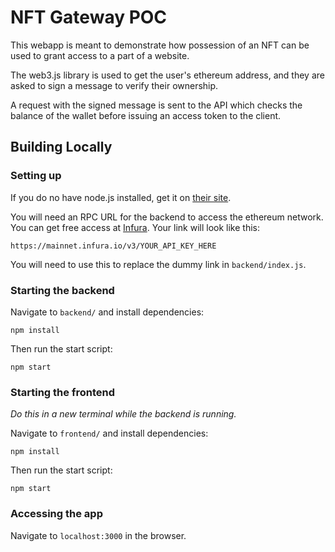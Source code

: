 # NFT Gateway POC

This webapp is meant to demonstrate how possession of an NFT can be used to grant access to a part of a website.

The web3.js library is used to get the user's ethereum address, and they are asked to sign a message to verify their ownership.

A request with the signed message is sent to the API which checks the balance of the wallet before issuing an access token to the client.

## Building Locally

### Setting up

If you do no have node.js installed, get it on [their site](https://nodejs.org/).

You will need an RPC URL for the backend to access the ethereum network. You can get free access at [Infura](https://infura.io/). Your link will look like this:

`https://mainnet.infura.io/v3/YOUR_API_KEY_HERE`

You will need to use this to replace the dummy link in `backend/index.js`.

### Starting the backend

Navigate to `backend/` and install dependencies:

```shell
npm install
```

Then run the start script:

```shell
npm start
```

### Starting the frontend

*Do this in a new terminal while the backend is running.*

Navigate to `frontend/` and install dependencies:

```shell
npm install
```

Then run the start script:

```shell
npm start
```

### Accessing the app

Navigate to `localhost:3000` in the browser.

